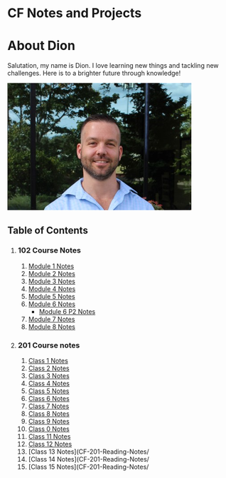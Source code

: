 # CF Notes and Projects

# About Dion

Salutation, my name is Dion. I love learning new things and tackling new challenges. Here is to a brighter future through knowledge! 

![Me](PNGs/Dion.png)

## Table of Contents


1. ### 102 Course Notes
    1. [Module 1 Notes](CF-102-Reading-Notes/Module1Notes.md) 
    1. [Module 2 Notes](CF-102-Reading-Notes/Module-2-Notes.md)
    1. [Module 3 Notes](CF-102-Reading-Notes/Module-3-Notes.md)
    1. [Module 4 Notes](CF-102-Reading-Notes/Module-4-Notes.md)
    1. [Module 5 Notes](CF-102-Reading-Notes/Module-5-Notes.md)
    1. [Module 6 Notes](CF-102-Reading-Notes/Module-6-Notes.md)
         - [Module 6 P2 Notes](class-6-how-Computer-Work.md)
    1. [Module 7 Notes](CF-102-Reading-Notes/Module-7-Notes.md)
    1. [Module 8 Notes](CF-102-Reading-Notes/Module-8-Notes.md)

1. ### 201 Course notes
    1. [Class 1 Notes](CF-201-Reading-Notes/class-01.md)
    1. [Class 2 Notes](CF-201-Reading-Notes/class-02.md)
    1. [Class 3 Notes](CF-201-Reading-Notes/class-3.md)
    1. [Class 4 Notes](CF-201-Reading-Notes/class-4.md)
    1. [Class 5 Notes](CF-201-Reading-Notes/class-5.md)
    1. [Class 6 Notes](CF-201-Reading-Notes/class-6.md)
    1. [Class 7 Notes](CF-201-Reading-Notes/class-7.md)
    1. [Class 8 Notes](CF-201-Reading-Notes/class-8.md)
    1. [Class 9 Notes](CF-201-Reading-Notes/class-9.md)
    1. [Class 0 Notes](CF-201-Reading-Notes/class-10.md)
    1. [Class 11 Notes](CF-201-Reading-Notes/class-11.md)
    1. [Class 12 Notes](CF-201-Reading-Notes/class-12.md)
    1. [Class 13 Notes](CF-201-Reading-Notes/
    1. [Class 14 Notes](CF-201-Reading-Notes/
    1. [Class 15 Notes](CF-201-Reading-Notes/


